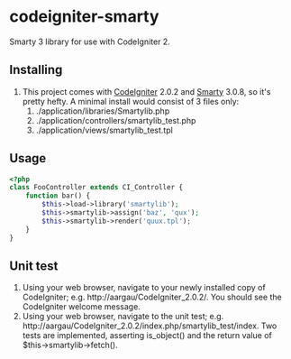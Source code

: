 # codeigniter-smarty

Smarty 3 library for use with CodeIgniter 2.

## Installing

1. This project comes with [CodeIgniter] 2.0.2 and [Smarty] 3.0.8, so it's pretty hefty. A minimal install would consist of 3 files only:
	1. ./application/libraries/Smartylib.php
	1. ./application/controllers/smartylib_test.php
	1. ./application/views/smartylib_test.tpl

## Usage

```php
<?php
class FooController extends CI_Controller {
	function bar() {
		$this->load->library('smartylib');
		$this->smartylib->assign('baz', 'qux');
		$this->smartylib->render('quux.tpl');
	}
}
```

## Unit test 

1. Using your web browser, navigate to your newly installed copy of CodeIgniter; e.g. http://aargau/CodeIgniter_2.0.2/. You should see the CodeIgniter welcome message.
1. Using your web browser, navigate to the unit test; e.g. http://aargau/CodeIgniter_2.0.2/index.php/smartylib_test/index. Two tests are implemented, asserting is_object() and the return value of $this->smartylib->fetch().

[CodeIgniter]: http://www.codeigniter.com/
[Smarty]: http://www.smarty.net/
